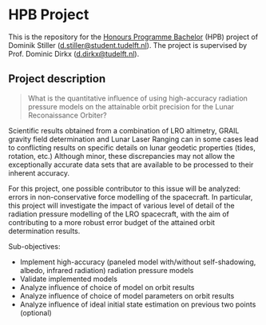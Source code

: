 # HPB Project
This is the repository for the [Honours Programme Bachelor](https://www.tudelft.nl/en/student/faculties/ae-student-portal/education/bachelor/honours-programme/information-for-supervisors) (HPB) project of Dominik Stiller (d.stiller@student.tudelft.nl). The project is supervised by Prof. Dominic Dirkx (d.dirkx@tudelft.nl).

## Project description
> What is the quantitative influence of using high-accuracy radiation pressure models on the attainable orbit precision for the Lunar Reconaissance Orbiter?

Scientific results obtained from a combination of LRO altimetry, GRAIL gravity field determination and Lunar Laser Ranging can in some cases lead to conflicting results on specific details on lunar geodetic properties (tides, rotation, etc.) Although minor, these discrepancies may not allow the exceptionally accurate data sets that are available to be processed to their inherent accuracy.

For this project, one possible contributor to this issue will be analyzed: errors in non-conservative force modelling of the spacecraft. In particular, this project will investigate the impact of various level of detail of the radiation pressure modelling of the LRO spacecraft, with the aim of contributing to a more robust error budget of the attained orbit determination results.

Sub-objectives:
* Implement high-accuracy (paneled model with/without self-shadowing, albedo, infrared radiation) radiation pressure models
* Validate implemented models
* Analyze influence of choice of model on orbit results
* Analyze influence of choice of model parameters on orbit results
* Analyze influence of ideal initial state estimation on previous two points (optional)

